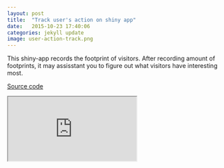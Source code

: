 ```yaml
---
layout: post
title:  "Track user's action on shiny app"
date:   2015-10-23 17:40:06
categories: jekyll update
image: user-action-track.png
---
```


This shiny-app records the footprint of visitors. After recording amount of footprints, it may assisstant you to figure out what visitors have interesting most.

[Source code](https://github.com/shinysolutions/userFootprint)

<iframe src="http://51.175.77.204:3838/userFootprint"></iframe><br>


